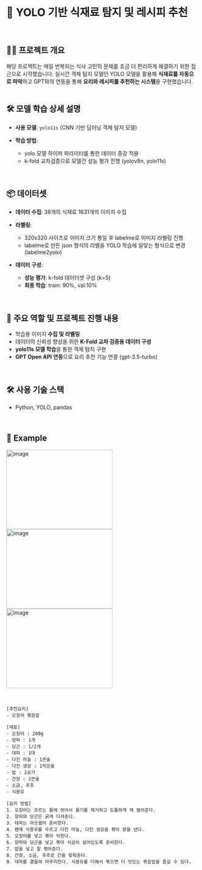 # 🍳 YOLO 기반 식재료 탐지 및 레시피 추천
<br/>

## 🧑‍💻 프로젝트 개요  
해당 프로젝트는 매일 반복되는 식사 고민의 문제를 조금 더 편리하게 해결하기 위한 접근으로 시작했습니다. 실시간 객체 탐지 모델인 YOLO 모델을 활용해 **식재료를 자동으로 파악**하고 GPT와의 연동을 통해 **요리와 레시피를 추천하는 시스템**을 구현했습니다.
<br/><br/>

## 🛠️ 모델 학습 상세 설명
- **사용 모델**: `yolo11s` (CNN 기반 딥러닝 객체 탐지 모델)

- **학습 방법**:
  - yolo 모델 하이퍼 파라미터를 통한 데이터 증강 적용
  - k-fold 교차검증으로 모델간 성능 평가 진행 (yolov8n, yolo11s)
<br/>

## 📦 데이터셋
- **데이터 수집**: 38개의 식재료 1631개의 이미지 수집
  
- **라벨링**:
  - 320x320 사이즈로 이미지 크기 통일 후 labelme로 이미지 라벨링 진행
  - labelme로 만든 json 형식의 라벨을 YOLO 학습에 알맞는 형식으로 변경 (labelme2yolo)
    
- **데이터 구성**:
  - **성능 평가**: k-fold 데이터셋 구성 (k=5)
  - **최종 학습**: train: 90%, val:10%
<br/>

## 🧩 주요 역할 및 프로젝트 진행 내용
- 학습용 이미지 **수집 및 라벨링**
- 데이터의 신뢰성 향상을 위한 **K-Fold 교차 검증용 데이터 구성**
- **yolo11s 모델 학습**을 통한 객체 탐지 구현
- **GPT Open API 연동**으로 요리 추천 기능 연결 (gpt-3.5-turbo)
<br/>

## 🛠️ 사용 기술 스택
- Python, YOLO, pandas  
<br/>

## 🎯 Example
<img width="279" height="209" alt="image" src="https://github.com/user-attachments/assets/e012e962-b692-45ab-aacf-573e1ae83875" /> <img width="279" height="209" alt="image" src="https://github.com/user-attachments/assets/be16b69f-0e30-4694-b0c8-9722df7014be" /> <img width="279" height="209" alt="image" src="https://github.com/user-attachments/assets/4607b464-06b6-444c-8c47-c18682560771" />


<br/>


```
[추천요리]
- 오징어 볶음밥

[재료]
- 오징어 : 200g
- 양파 : 1개
- 당근 : 1/2개
- 대파 : 1대
- 다진 마늘 : 1큰술
- 다진 생강 : 1작은술
- 밥 : 2공기
- 간장 : 2큰술
- 소금, 후추
- 식용유

[요리 방법]
1. 오징어는 흐르는 물에 씻어서 물기를 제거하고 도톰하게 채 썰어준다.
2. 양파와 당근은 굵게 다져준다.
3. 대파는 어슷썰어 준비한다.
4. 팬에 식용유를 두르고 다진 마늘, 다진 생강을 볶아 향을 낸다.
5. 오징어를 넣고 볶아 익힌다.
6. 양파와 당근을 넣고 볶아 식감이 살아있도록 준비한다.
7. 밥을 넣고 잘 볶아준다.
8. 간장, 소금, 후추로 간을 맞춰준다.
9. 대파를 곁들여 마무리한다. 식용유를 더해서 볶으면 더 맛있는 볶음밥을 즐길 수 있다.
